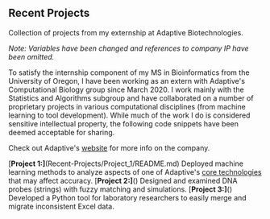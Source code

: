 ## Recent Projects
Collection of projects from my externship at Adaptive Biotechnologies.

*Note: Variables have been changed and references to company IP have been omitted.*

To satisfy the internship component of my MS in Bioinformatics from the University of Oregon, I have been working as an extern with Adaptive's Computational Biology group since March 2020. I work mainly with the Statistics and Algorithms subgroup and have collaborated on a number of proprietary projects in various computational disciplines (from machine learning to tool development). While much of the work I do is considered sensitive intellectual property, the following code snippets have been deemed acceptable for sharing.

Check out Adaptive's [website](https://www.adaptivebiotech.com/) for more info on the company.

[**Project 1:]**(Recent-Projects/Project_1/README.md) Deployed machine learning methods to analyze aspects of one of Adaptive's [core technologies](https://www.clonoseq.com/) that may affect accuracy.
[**Project 2:]**() Designed and examined DNA probes (strings) with fuzzy matching and simulations.
[**Project 3:]**() Developed a Python tool for laboratory researchers to easily merge and migrate inconsistent Excel data.
